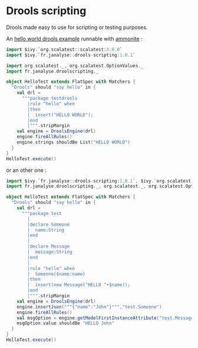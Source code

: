 # Drools scripting
Drools made easy to use for scripting or testing purposes.

An [hello world drools example](https://gist.github.com/dacr/6921d569fd33182da358d6a8e383aa0a) runnable with [ammonite](http://ammonite.io/) :

```scala
import $ivy.`org.scalatest::scalatest:3.0.8`
import $ivy.`fr.janalyse::drools-scripting:1.0.1`

import org.scalatest._, org.scalatest.OptionValues._
import fr.janalyse.droolscripting._

object HelloTest extends FlatSpec with Matchers {
  "Drools" should "say hello" in {
    val drl =
      """package testdrools
        |rule "hello" when
        |then
        |  insert("HELLO WORLD");
        |end
        |""".stripMargin
    val engine = DroolsEngine(drl)
    engine.fireAllRules()
    engine.strings shouldBe List("HELLO WORLD")
  }
}
HelloTest.execute()
```

or an other one :

```scala
import $ivy.`fr.janalyse::drools-scripting:1.0.1`, $ivy.`org.scalatest::scalatest:3.0.8`
import fr.janalyse.droolscripting._, org.scalatest._, org.scalatest.OptionValues._

object HelloTest extends FlatSpec with Matchers {
  "Drools" should "say hello" in {
    val drl =
      """package test
        |
        |declare Someone
        |  name:String
        |end
        |
        |declare Message
        |  message:String
        |end
        |
        |rule "hello" when
        |  Someone($name:name)
        |then
        |  insert(new Message("HELLO "+$name));
        |end
        |""".stripMargin
    val engine = DroolsEngine(drl)
    engine.insertJson("""{"name":"John"}""","test.Someone")
    engine.fireAllRules()
    val msgOption = engine.getModelFirstInstanceAttribute("test.Message", "message")
    msgOption.value shouldBe "HELLO John"
  }
}
HelloTest.execute()
```